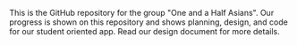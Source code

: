 This is the GitHub repository for the group "One and a Half Asians".
Our progress is shown on this repository and shows planning, design, and code for our student oriented app.
Read our design document for more details.
